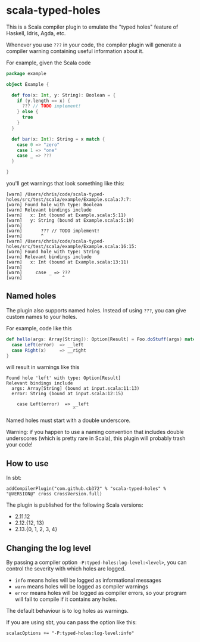 # scala-typed-holes

This is a Scala compiler plugin to emulate the "typed holes" feature of Haskell,
Idris, Agda, etc.

Whenever you use `???` in your code, the compiler plugin will generate a
compiler warning containing useful information about it.

For example, given the Scala code

```scala
package example

object Example {

  def foo(x: Int, y: String): Boolean = {
    if (y.length == x) {
      ??? // TODO implement!
    } else {
      true
    }
  }

  def bar(x: Int): String = x match {
    case 0 => "zero"
    case 1 => "one"
    case _ => ???
  }

}
```

you'll get warnings that look something like this:

```
[warn] /Users/chris/code/scala-typed-holes/src/test/scala/example/Example.scala:7:7:
[warn] Found hole with type: Boolean
[warn] Relevant bindings include
[warn]   x: Int (bound at Example.scala:5:11)
[warn]   y: String (bound at Example.scala:5:19)
[warn]
[warn]       ??? // TODO implement!
[warn]       ^
[warn] /Users/chris/code/scala-typed-holes/src/test/scala/example/Example.scala:16:15:
[warn] Found hole with type: String
[warn] Relevant bindings include
[warn]   x: Int (bound at Example.scala:13:11)
[warn]
[warn]     case _ => ???
[warn]               ^
```

## Named holes

The plugin also supports named holes. Instead of using `???`, you can give
custom names to your holes.

For example, code like this

```scala
def hello(args: Array[String]): Option[Result] = Foo.doStuff(args) match {
  case Left(error)  => __left
  case Right(x)     => __right
}
```

will result in warnings like this

```
Found hole 'left' with type: Option[Result]
Relevant bindings include
  args: Array[String] (bound at input.scala:11:13)
  error: String (bound at input.scala:12:15)

    case Left(error)  => __left
                         ^
```

Named holes must start with a double underscore.

Warning: if you happen to use a naming convention that includes double
underscores (which is pretty rare in Scala), this plugin will probably trash
your code!

## How to use

In sbt:

```
addCompilerPlugin("com.github.cb372" % "scala-typed-holes" % "@VERSION@" cross CrossVersion.full)
```

The plugin is published for the following Scala versions:

* 2.11.12
* 2.12.{12, 13}
* 2.13.{0, 1, 2, 3, 4}

## Changing the log level

By passing a compiler option `-P:typed-holes:log-level:<level>`, you can control
the severity with which holes are logged.

* `info` means holes will be logged as informational messages
* `warn` means holes will be logged as compiler warnings
* `error` means holes will be logged as compiler errors, so your program will
  fail to compile if it contains any holes.

The default behaviour is to log holes as warnings.

If you are using sbt, you can pass the option like this:

```
scalacOptions += "-P:typed-holes:log-level:info"
```
